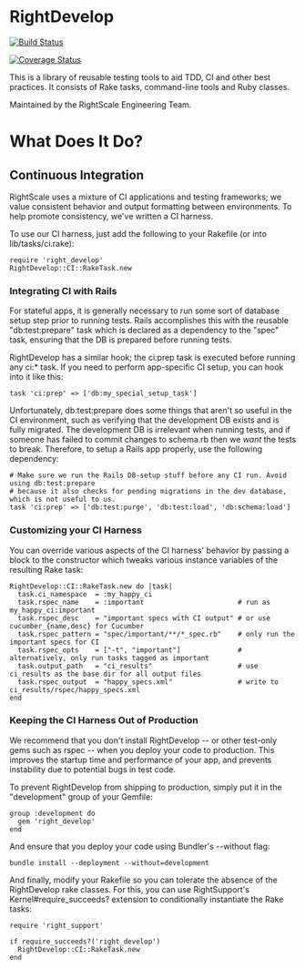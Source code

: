 # RightDevelop

[![Build Status](https://travis-ci.org/rightscale/right_develop.svg?branch=master)](https://travis-ci.org/rightscale/right_develop)

[![Coverage Status](https://img.shields.io/coveralls/rightscale/right_develop.svg)](https://coveralls.io/r/rightscale/right_develop)

This is a library of reusable testing tools to aid TDD, CI and other best practices. It consists of
Rake tasks, command-line tools and Ruby classes. 

Maintained by the RightScale Engineering Team.

# What Does It Do?

## Continuous Integration

RightScale uses a mixture of CI applications and testing frameworks; we value consistent behavior and output formatting between environments. To help promote consistency, we've written a CI harness.

To use our CI harness, just add the following to your Rakefile (or into lib/tasks/ci.rake):

	require 'right_develop'
	RightDevelop::CI::RakeTask.new

### Integrating CI with Rails

For stateful apps, it is generally necessary to run some sort of database setup step prior to running tests.
Rails accomplishes this with the reusable "db:test:prepare" task which is declared as a dependency to the "spec"
task, ensuring that the DB is prepared before running tests.

RightDevelop has a similar hook; the ci:prep task is executed before running any ci:* task. If you need to perform
app-specific CI setup, you can hook into it like this:

	task 'ci:prep' => ['db:my_special_setup_task']

Unfortunately, db:test:prepare does some things that aren't so useful in the CI environment, such as verifying
that the development DB exists and is fully migrated. The development DB is irrelevant when running tests, and if someone
has failed to commit changes to schema.rb then we _want_ the tests to break. Therefore, to setup a Rails app properly,
use the following dependency:

	# Make sure we run the Rails DB-setup stuff before any CI run. Avoid using db:test:prepare
	# because it also checks for pending migrations in the dev database, which is not useful to us.
	task 'ci:prep' => ['db:test:purge', 'db:test:load', 'db:schema:load']


### Customizing your CI Harness

You can override various aspects of the CI harness' behavior by passing a block to the constructor which
tweaks various instance variables of the resulting Rake task:

	RightDevelop::CI::RakeTask.new do |task|
	  task.ci_namespace  = :my_happy_ci
	  task.rspec_name    = :important                       # run as my_happy_ci:important
	  task.rspec_desc    = "important specs with CI output" # or use cucumber_{name,desc} for Cucumber
	  task.rspec_pattern = "spec/important/**/*_spec.rb"    # only run the important specs for CI
	  task.rspec_opts    = ["-t", "important"]              # alternatively, only run tasks tagged as important
	  task.output_path   = "ci_results"                     # use ci_results as the base dir for all output files
	  task.rspec_output  = "happy_specs.xml"                # write to ci_results/rspec/happy_specs.xml
	end

### Keeping the CI Harness Out of Production

We recommend that you don't install RightDevelop -- or other test-only gems such as rspec -- when you deploy
your code to production. This improves the startup time and performance of your app, and prevents instability
due to potential bugs in test code.

To prevent RightDevelop from shipping to production, simply put it in the "development" group of your Gemfile:

	group :development do
	  gem 'right_develop'
	end

And ensure that you deploy your code using Bundler's --without flag:

	bundle install --deployment --without=development

And finally, modify your Rakefile so you can tolerate the absence of the RightDevelop rake classes. For this,
you can use RightSupport's Kernel#require_succeeds? extension to conditionally instantiate the Rake tasks:

	require 'right_support'

	if require_succeeds?('right_develop')
	  RightDevelop::CI::RakeTask.new
	end

